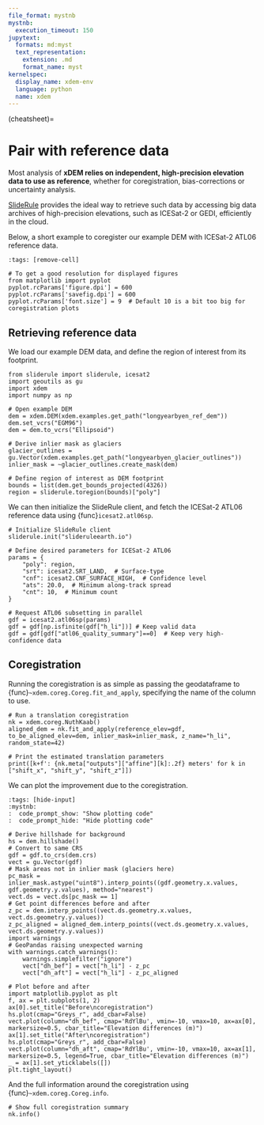 ```yaml
---
file_format: mystnb
mystnb:
  execution_timeout: 150
jupytext:
  formats: md:myst
  text_representation:
    extension: .md
    format_name: myst
kernelspec:
  display_name: xdem-env
  language: python
  name: xdem
---
```

(cheatsheet)=

# Pair with reference data

Most analysis of **xDEM relies on independent, high-precision elevation data to use as reference**, whether for
coregistration, bias-corrections or uncertainty analysis.

[SlideRule](https://slideruleearth.io/) provides the ideal way to retrieve such data by accessing big data archives
of high-precision elevations, such as ICESat-2 or GEDI, efficiently in the cloud.

Below, a short example to coregister our example DEM with ICESat-2 ATL06 reference data.

```{code-cell} ipython3
:tags: [remove-cell]

# To get a good resolution for displayed figures
from matplotlib import pyplot
pyplot.rcParams['figure.dpi'] = 600
pyplot.rcParams['savefig.dpi'] = 600
pyplot.rcParams['font.size'] = 9  # Default 10 is a bit too big for coregistration plots
```

## Retrieving reference data

We load our example DEM data, and define the region of interest from its footprint.

```{code-cell} ipython3
from sliderule import sliderule, icesat2
import geoutils as gu
import xdem
import numpy as np

# Open example DEM
dem = xdem.DEM(xdem.examples.get_path("longyearbyen_ref_dem"))
dem.set_vcrs("EGM96")
dem = dem.to_vcrs("Ellipsoid")

# Derive inlier mask as glaciers
glacier_outlines = gu.Vector(xdem.examples.get_path("longyearbyen_glacier_outlines"))
inlier_mask = ~glacier_outlines.create_mask(dem)

# Define region of interest as DEM footprint
bounds = list(dem.get_bounds_projected(4326))
region = sliderule.toregion(bounds)["poly"]
```

We can then initialize the SlideRule client, and fetch the ICESat-2 ATL06 reference data using {func}`icesat2.atl06sp`.

```{code-cell} ipython3
# Initialize SlideRule client
sliderule.init("slideruleearth.io")

# Define desired parameters for ICESat-2 ATL06
params = {
    "poly": region,
    "srt": icesat2.SRT_LAND,  # Surface-type
    "cnf": icesat2.CNF_SURFACE_HIGH,  # Confidence level
    "ats": 20.0,  # Minimum along-track spread
    "cnt": 10,  # Minimum count
}

# Request ATL06 subsetting in parallel
gdf = icesat2.atl06sp(params)
gdf = gdf[np.isfinite(gdf["h_li"])] # Keep valid data
gdf = gdf[gdf["atl06_quality_summary"]==0]  # Keep very high-confidence data
```

## Coregistration

Running the coregistration is as simple as passing the geodataframe to {func}`~xdem.coreg.Coreg.fit_and_apply`,
specifying the name of the column to use.

```{code-cell} ipython3
# Run a translation coregistration
nk = xdem.coreg.NuthKaab()
aligned_dem = nk.fit_and_apply(reference_elev=gdf, to_be_aligned_elev=dem, inlier_mask=inlier_mask, z_name="h_li", random_state=42)

# Print the estimated translation parameters
print([k+f': {nk.meta["outputs"]["affine"][k]:.2f} meters' for k in ["shift_x", "shift_y", "shift_z"]])
```

We can plot the improvement due to the coregistration.

```{code-cell} ipython3
:tags: [hide-input]
:mystnb:
:  code_prompt_show: "Show plotting code"
:  code_prompt_hide: "Hide plotting code"

# Derive hillshade for background
hs = dem.hillshade()
# Convert to same CRS
gdf = gdf.to_crs(dem.crs)
vect = gu.Vector(gdf)
# Mask areas not in inlier mask (glaciers here)
pc_mask = inlier_mask.astype("uint8").interp_points((gdf.geometry.x.values, gdf.geometry.y.values), method="nearest")
vect.ds = vect.ds[pc_mask == 1]
# Get point differences before and after
z_pc = dem.interp_points((vect.ds.geometry.x.values, vect.ds.geometry.y.values))
z_pc_aligned = aligned_dem.interp_points((vect.ds.geometry.x.values, vect.ds.geometry.y.values))
import warnings
# GeoPandas raising unexpected warning
with warnings.catch_warnings():
    warnings.simplefilter("ignore")
    vect["dh_bef"] = vect["h_li"] - z_pc
    vect["dh_aft"] = vect["h_li"] - z_pc_aligned

# Plot before and after
import matplotlib.pyplot as plt
f, ax = plt.subplots(1, 2)
ax[0].set_title("Before\ncoregistration")
hs.plot(cmap="Greys_r", add_cbar=False)
vect.plot(column="dh_bef", cmap='RdYlBu', vmin=-10, vmax=10, ax=ax[0], markersize=0.5, cbar_title="Elevation differences (m)")
ax[1].set_title("After\ncoregistration")
hs.plot(cmap="Greys_r", add_cbar=False)
vect.plot(column="dh_aft", cmap='RdYlBu', vmin=-10, vmax=10, ax=ax[1], markersize=0.5, legend=True, cbar_title="Elevation differences (m)")
_ = ax[1].set_yticklabels([])
plt.tight_layout()
```

And the full information around the coregistration using {func}`~xdem.coreg.Coreg.info`.

```{code-cell} ipython3
# Show full coregistration summary
nk.info()
```
